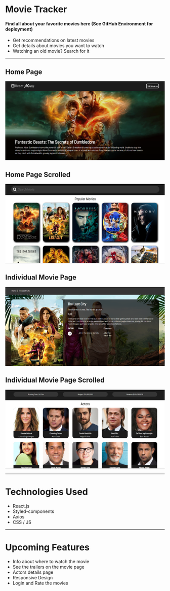 # Movie Tracker

#### Find all about your favorite movies here (See GitHub Environment for deployment)

* Get recommendations on latest movies
* Get details about movies you want to watch
* Watching an old movie? Search for it

*****************************
## Home Page
![MovieTrackerImage](./images/appSS.png)
## Home Page Scrolled
![MovieTrackerImage](./images/appSS2.png)
## Individual Movie Page
![MovieTrackerImage](./images/appSS3.png)
## Individual Movie Page Scrolled
![MovieTrackerImage](./images/appSS4.png)

*******************************
# Technologies Used
* React.js
* Styled-components
* Axios
* CSS / JS

*************************** 
# Upcoming Features
* Info about where to watch the movie
* See the trailers on the movie page
* Actors details page
* Responsive Design
* Login and Rate the movies
